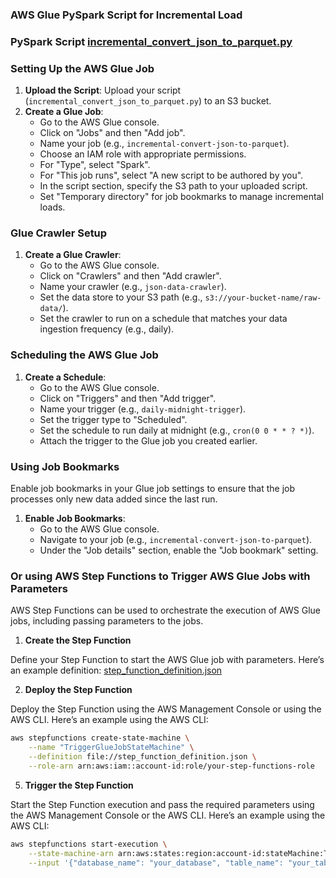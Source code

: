 ### AWS Glue PySpark Script for Incremental Load


### PySpark Script [incremental_convert_json_to_parquet.py](incremental_convert_json_to_parquet.py)

### Setting Up the AWS Glue Job

1. **Upload the Script**: Upload your script (`incremental_convert_json_to_parquet.py`) to an S3 bucket.
2. **Create a Glue Job**:
   - Go to the AWS Glue console.
   - Click on "Jobs" and then "Add job".
   - Name your job (e.g., `incremental-convert-json-to-parquet`).
   - Choose an IAM role with appropriate permissions.
   - For "Type", select "Spark".
   - For "This job runs", select "A new script to be authored by you".
   - In the script section, specify the S3 path to your uploaded script.
   - Set "Temporary directory" for job bookmarks to manage incremental loads.

### Glue Crawler Setup

1. **Create a Glue Crawler**:
   - Go to the AWS Glue console.
   - Click on "Crawlers" and then "Add crawler".
   - Name your crawler (e.g., `json-data-crawler`).
   - Set the data store to your S3 path (e.g., `s3://your-bucket-name/raw-data/`).
   - Set the crawler to run on a schedule that matches your data ingestion frequency (e.g., daily).

### Scheduling the AWS Glue Job

1. **Create a Schedule**:
   - Go to the AWS Glue console.
   - Click on "Triggers" and then "Add trigger".
   - Name your trigger (e.g., `daily-midnight-trigger`).
   - Set the trigger type to "Scheduled".
   - Set the schedule to run daily at midnight (e.g., `cron(0 0 * * ? *)`).
   - Attach the trigger to the Glue job you created earlier.

### Using Job Bookmarks

Enable job bookmarks in your Glue job settings to ensure that the job processes only new data added since the last run.

1. **Enable Job Bookmarks**:
   - Go to the AWS Glue console.
   - Navigate to your job (e.g., `incremental-convert-json-to-parquet`).
   - Under the "Job details" section, enable the "Job bookmark" setting.

### Or using AWS Step Functions to Trigger AWS Glue Jobs with Parameters

AWS Step Functions can be used to orchestrate the execution of AWS Glue jobs, including passing parameters to the jobs.

1. **Create the Step Function**

Define your Step Function to start the AWS Glue job with parameters. Here’s an example definition: [step_function_definition.json](../aws_step_functions/trigger_glue_incremental_load_job.json)

2. **Deploy the Step Function**

Deploy the Step Function using the AWS Management Console or using the AWS CLI. Here’s an example using the AWS CLI:

```sh
aws stepfunctions create-state-machine \
    --name "TriggerGlueJobStateMachine" \
    --definition file://step_function_definition.json \
    --role-arn arn:aws:iam::account-id:role/your-step-functions-role
```

5. **Trigger the Step Function**

Start the Step Function execution and pass the required parameters using the AWS Management Console or the AWS CLI. Here’s an example using the AWS CLI:

```sh
aws stepfunctions start-execution \
    --state-machine-arn arn:aws:states:region:account-id:stateMachine:TriggerGlueJobStateMachine \
    --input '{"database_name": "your_database", "table_name": "your_table", "output_path": "s3://your-bucket-name/processed-data/"}'
```

